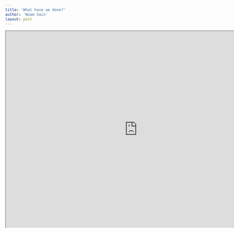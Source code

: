 ```yaml
---
title: 'What have we done?'
author: 'Noam Sain'
layout: post
---
```


<iframe height="630" src="https://www.youtube.com/embed/-9SPdh4Nzy4?feature=oembed" title="What Have We Done? - Black Woman Doesn't Like Obama No-More" width="840"></iframe>

